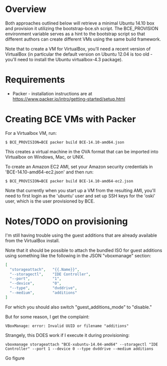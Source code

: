 Overview
=============================

Both approaches outlined below will retrieve a minimal Ubuntu 14.10 box and provision it utilizing the bootstrap-bce.sh script. The BCE\_PROVISION environment variable serves as a hint to the bootstrap script so that different authors can create different VMs using the same build framework.  

Note that to create a VM for VirtualBox, you'll need a recent version of VirtualBox (in particular the default version on Ubuntu 12.04 is too old - you'll need to install the Ubuntu virtualbox-4.3 package). 

Requirements
=============================
* Packer - installation instructions are at https://www.packer.io/intro/getting-started/setup.html

Creating BCE VMs with Packer
=============================

For a Virtualbox VM, run:

    $ BCE_PROVISION=BCE packer build BCE-14.10-amd64.json

This creates a virtual machine in the OVA format that can be imported into Virtualbox on Windows, Mac, or UNIX.

To create an Amazon EC2 AMI, set your Amazon security credentials in 'BCE-14.10-amd64-ec2.json' and then run:

    $ BCE_PROVISION=BCE packer build BCE-14.10-amd64-ec2.json

Note that currently when you start up a VM from the resulting AMI, you'll need to first login as the 'ubuntu' user and set up SSH keys for the 'oski' user, which is the user provisioned by BCE.

Notes/TODO on provisioning
==========================

I'm still having trouble using the guest additions that are already available
from the VirtualBox install.

Note that it should be possible to attach the bundled ISO for guest additions
using something like the following in the JSON "vboxmanage" section:

```json
[
  "storageattach",   "{{.Name}}",
  "--storagectl",    "IDE Controller",
  "--port",          "1",
  "--device",        "0",
  "--type",          "dvddrive",
  "--medium",        "additions"
]
```

For which you should also switch "guest_additions_mode" to "disable."

But for some reason, I get the complaint:

    VBoxManage: error: Invalid UUID or filename "additions"

Strangely, this DOES work if I execute it during provisioning:

    vboxmanage storageattach "BCE-xubuntu-14.04-amd64" --storagectl "IDE Controller" --port 1 --device 0 --type dvddrive --medium additions

Go figure
